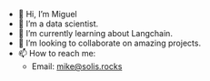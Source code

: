 - 👋 Hi, I’m Miguel
- 👀 I’m a data scientist.
- 🌱 I’m currently learning about Langchain.
- 💞️ I’m looking to collaborate on amazing projects.
- 📫 How to reach me:
  * Email: mike@solis.rocks

<!---
homosapienssapiens/homosapienssapiens is a ✨ special ✨ repository because its `README.md` (this file) appears on your GitHub profile.
You can click the Preview link to take a look at your changes.
--->
